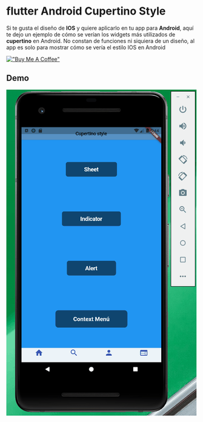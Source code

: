# flutter Android Cupertino Style

Si te gusta el diseño de **IOS** y quiere aplicarlo en tu app para **Android**, aquí te dejo un ejemplo de cómo se verían los widgets más utilizados de **cupertino** en Android. No constan de funciones ni siquiera de un diseño, al app  es solo para mostrar cómo se vería el estilo IOS en Android 

[!["Buy Me A Coffee"](https://www.buymeacoffee.com/assets/img/custom_images/orange_img.png)](https://www.buymeacoffee.com/jmezquita)


## Demo

![flutter_android_cupertino_style](/screenshot/img1.gif)
